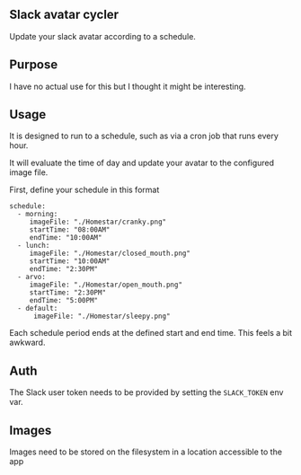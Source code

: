 ## Slack avatar cycler

Update your slack avatar according to a schedule. 

## Purpose 
I have no actual use for this but I thought it might be interesting. 


## Usage
It is designed to run to a schedule, such as via a cron job that runs every hour.

It will evaluate the time of day and update your avatar to the configured image file.

First, define your schedule in this format

```
schedule:
  - morning:
     imageFile: "./Homestar/cranky.png"
     startTime: "08:00AM"
     endTime: "10:00AM"
  - lunch:
     imageFile: "./Homestar/closed_mouth.png"
     startTime: "10:00AM"
     endTime: "2:30PM"
  - arvo:
     imageFile: "./Homestar/open_mouth.png"
     startTime: "2:30PM"
     endTime: "5:00PM"
  - default:
      imageFile: "./Homestar/sleepy.png"
```
Each schedule period ends at the defined start and end time. This feels a bit awkward. 
## Auth

The Slack user token needs to be provided by setting the `SLACK_TOKEN` env var.

## Images

Images need to be stored on the filesystem in a location accessible to the app
